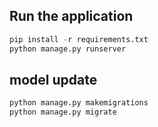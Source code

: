## Run the application
```python
pip install -r requirements.txt
python manage.py runserver
```

## model update
```python
python manage.py makemigrations
python manage.py migrate
```